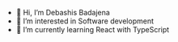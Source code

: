 - 👋 Hi, I’m Debashis Badajena
- 👀 I’m interested in Software development 
- 🌱 I’m currently learning React with TypeScript


<!---
Debashis26/Debashis26 is a ✨ special ✨ repository because its `README.md` (this file) appears on your GitHub profile.
You can click the Preview link to take a look at your changes.
--->
